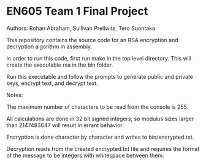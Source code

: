 # EN605 Team 1 Final Project
Authors: Rohan Abraham, Sullivan Prellwitz, Tero Suontaka

This repository contains the source code for an RSA encryption and decryption algorithm in assembly.

In order to run this code, first run make in the top level directory. This will create the executable rsa in the bin folder.

Run this executable and follow the prompts to generate public and private keys, encrypt text, and decrypt text.

Notes:

The maximum number of characters to be read from the console is 255.

All calculations are done in 32 bit signed integers, so modulus sizes larger than 2147483647 will result in errant behavior.

Encryption is done character by character and writes to bin/encrypted.txt.

Decryption reads from the created encrypted.txt file and requires the format of the message to be integers with whitespace between them.

